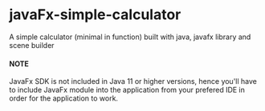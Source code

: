 # javaFx-simple-calculator
A simple calculator (minimal in function) built with java, javafx library and scene builder

#### NOTE
JavaFx SDK is not included in  Java 11 or higher versions, hence you'll have to include JavaFx module into the application
from your prefered IDE in order for the application to work.
